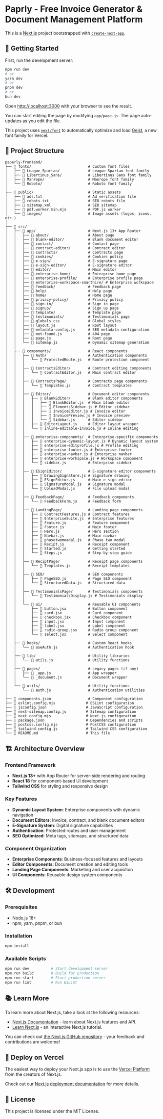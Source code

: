 # Paprly - Free Invoice Generator & Document Management Platform

This is a [Next.js](https://nextjs.org) project bootstrapped with [`create-next-app`](https://github.com/vercel/next.js/tree/canary/packages/create-next-app).

## 🚀 Getting Started

First, run the development server:

```bash
npm run dev
# or
yarn dev
# or
pnpm dev
# or
bun dev
```

Open [http://localhost:3000](http://localhost:3000) with your browser to see the result.

You can start editing the page by modifying `app/page.js`. The page auto-updates as you edit the file.

This project uses [`next/font`](https://nextjs.org/docs/app/building-your-application/optimizing/fonts) to automatically optimize and load [Geist](https://vercel.com/font), a new font family for Vercel.

## 📁 Project Structure

```
paperly-frontend/
├── 📁 fonts/                          # Custom font files
│   ├── 📁 League_Spartan/             # League Spartan font family
│   ├── 📁 Libertinus_Sans/            # Libertinus Sans font family
│   ├── 📁 Manrope/                    # Manrope font family
│   └── 📁 Roboto/                     # Roboto font family
│
├── 📁 public/                         # Static assets
│   ├── 📄 ads.txt                     # Ad verification file
│   ├── 📄 robots.txt                  # SEO robots file
│   ├── 📄 sitemap.xml                 # SEO sitemap
│   ├── 📄 pdf.worker.min.mjs          # PDF.js worker
│   └── 📁 images/                     # Image assets (logos, icons, etc.)
│
├── 📁 src/
│   ├── 📁 app/                        # Next.js 13+ App Router
│   │   ├── 📁 about/                  # About page
│   │   ├── 📁 blank-editor/           # Blank document editor
│   │   ├── 📁 contact/                # Contact page
│   │   ├── 📁 contract-editor/        # Contract editor
│   │   ├── 📁 contracts/              # Contracts page
│   │   ├── 📁 cookies/                # Cookies policy
│   │   ├── 📁 e-sign/                 # E-signature page
│   │   ├── 📁 e-sign-editor/          # E-signature editor
│   │   ├── 📁 editor/                 # Main editor
│   │   ├── 📁 enterprise-home/        # Enterprise home page
│   │   ├── 📁 enterprise-profile/     # Enterprise profile page
│   │   ├── 📁 enterprise-workspace-smarthire/ # Enterprise workspace
│   │   ├── 📁 feedback/               # Feedback page
│   │   ├── 📁 help/                   # Help page
│   │   ├── 📁 home/                   # Home page
│   │   ├── 📁 privacy-policy/         # Privacy policy
│   │   ├── 📁 sign-in/                # Sign in page
│   │   ├── 📁 signup/                 # Sign up page
│   │   ├── 📁 template/               # Template page
│   │   ├── 📁 testimonials/           # Testimonials page
│   │   ├── 📄 globals.css             # Global styles
│   │   ├── 📄 layout.js               # Root layout
│   │   ├── 📄 metadata-config.js      # SEO metadata configuration
│   │   ├── 📄 not-found.js            # 404 page
│   │   ├── 📄 page.js                 # Root page
│   │   └── 📄 sitemap.js              # Dynamic sitemap generation
│   │
│   ├── 📁 components/                 # React components
│   │   ├── 📁 Auth/                   # Authentication components
│   │   │   └── 📄 ProtectedRoute.js   # Route protection component
│   │   │
│   │   ├── 📁 ContractsEditor/        # Contract editing components
│   │   │   └── 📄 ContractEditor.js   # Main contract editor
│   │   │
│   │   ├── 📁 ContractsPage/          # Contracts page components
│   │   │   └── 📄 Templates.js        # Contract templates
│   │   │
│   │   ├── 📁 Editor/                 # Document editor components
│   │   │   ├── 📁 BlankEditor/        # Blank editor components
│   │   │   │   ├── 📄 BlankEditor.js  # Main blank editor
│   │   │   │   ├── 📄 ElementsSidebar.js # Editor sidebar
│   │   │   │   ├── 📄 InvoiceEditor.js # Invoice editor
│   │   │   │   ├── 📄 InvoicePreview.js # Invoice preview
│   │   │   │   └── 📄 Sidebar.js      # Editor sidebar
│   │   │   ├── 📄 EditorLayout.js     # Editor layout wrapper
│   │   │   └── 📄 inline-editable-invoice.js # Inline editing
│   │   │
│   │   ├── 📁 enterprise-components/  # Enterprise-specific components
│   │   │   ├── 📄 enterprise-dynamic-layout.js # Dynamic layout system
│   │   │   ├── 📄 enterprise-editprofile.js # Profile editing
│   │   │   ├── 📄 enterprise-footer.js # Enterprise footer
│   │   │   ├── 📄 enterprise-navbar.js # Enterprise navbar
│   │   │   ├── 📄 enterprise-workspace.js # Workspace component
│   │   │   └── 📄 sidebar.js          # Enterprise sidebar
│   │   │
│   │   ├── 📁 ESignEditor/            # E-signature editor components
│   │   │   ├── 📄 DrawingSignature.js # Signature drawing
│   │   │   ├── 📄 ESignEditor.js      # Main e-sign editor
│   │   │   ├── 📄 SignatureModal.js   # Signature modal
│   │   │   └── 📄 UploadModal.js      # File upload modal
│   │   │
│   │   ├── 📁 FeedbackPage/           # Feedback components
│   │   │   └── 📄 FeedbackForm.js     # Feedback form
│   │   │
│   │   ├── 📁 LandingPage/            # Landing page components
│   │   │   ├── 📄 ContractFeatures.js # Contract features
│   │   │   ├── 📄 EnterpriseSuite.js  # Enterprise features
│   │   │   ├── 📄 Feature.js          # Feature component
│   │   │   ├── 📄 Footer.js           # Main footer
│   │   │   ├── 📄 Hero.js             # Hero section
│   │   │   ├── 📄 Navbar.js           # Main navbar
│   │   │   ├── 📄 phasetwomoadal.js   # Phase two modal
│   │   │   ├── 📄 Recipt.js           # Receipt component
│   │   │   ├── 📄 Started.js          # Getting started
│   │   │   └── 📄 Steps.js            # Step-by-step guide
│   │   │
│   │   ├── 📁 ReciptPage/             # Receipt page components
│   │   │   └── 📄 Templates.js        # Receipt templates
│   │   │
│   │   ├── 📁 SEO/                    # SEO components
│   │   │   ├── 📄 PageSEO.js          # Page SEO component
│   │   │   └── 📄 StructuredData.js   # Structured data
│   │   │
│   │   ├── 📁 TestimonialsPage/       # Testimonials components
│   │   │   └── 📄 TestimonialsDisplay.js # Testimonials display
│   │   │
│   │   └── 📁 ui/                     # Reusable UI components
│   │       ├── 📄 button.jsx          # Button component
│   │       ├── 📄 card.jsx            # Card component
│   │       ├── 📄 checkbox.jsx        # Checkbox component
│   │       ├── 📄 input.jsx           # Input component
│   │       ├── 📄 label.jsx           # Label component
│   │       ├── 📄 radio-group.jsx     # Radio group component
│   │       └── 📄 select.jsx          # Select component
│   │
│   ├── 📁 hooks/                      # Custom React hooks
│   │   └── 📄 useAuth.js              # Authentication hook
│   │
│   ├── 📁 lib/                        # Utility libraries
│   │   └── 📄 utils.js                # Utility functions
│   │
│   ├── 📁 pages/                      # Legacy pages (if any)
│   │   ├── 📄 _app.js                 # App wrapper
│   │   └── 📄 _document.js            # Document wrapper
│   │
│   └── 📁 utils/                      # Utility functions
│       └── 📄 auth.js                 # Authentication utilities
│
├── 📄 components.json                 # Component configuration
├── 📄 eslint.config.mjs              # ESLint configuration
├── 📄 jsconfig.json                  # JavaScript configuration
├── 📄 next-sitemap.config.js         # Sitemap configuration
├── 📄 next.config.mjs                # Next.js configuration
├── 📄 package.json                   # Dependencies and scripts
├── 📄 postcss.config.mjs             # PostCSS configuration
├── 📄 tailwind.config.js             # Tailwind CSS configuration
└── 📄 README.md                      # This file
```

## 🏗️ Architecture Overview

### **Frontend Framework**
- **Next.js 13+** with App Router for server-side rendering and routing
- **React 18** for component-based UI development
- **Tailwind CSS** for styling and responsive design

### **Key Features**
- **Dynamic Layout System**: Enterprise components with dynamic navigation
- **Document Editors**: Invoice, contract, and blank document editors
- **E-Signature System**: Digital signature capabilities
- **Authentication**: Protected routes and user management
- **SEO Optimized**: Meta tags, sitemaps, and structured data

### **Component Organization**
- **Enterprise Components**: Business-focused features and layouts
- **Editor Components**: Document creation and editing tools
- **Landing Page Components**: Marketing and user acquisition
- **UI Components**: Reusable design system components

## 🛠️ Development

### **Prerequisites**
- Node.js 18+ 
- npm, yarn, pnpm, or bun

### **Installation**
```bash
npm install
```

### **Available Scripts**
```bash
npm run dev          # Start development server
npm run build        # Build for production
npm run start        # Start production server
npm run lint         # Run ESLint
```

## 📚 Learn More

To learn more about Next.js, take a look at the following resources:

- [Next.js Documentation](https://nextjs.org/docs) - learn about Next.js features and API.
- [Learn Next.js](https://nextjs.org/learn) - an interactive Next.js tutorial.

You can check out [the Next.js GitHub repository](https://github.com/vercel/next.js) - your feedback and contributions are welcome!

## 🚀 Deploy on Vercel

The easiest way to deploy your Next.js app is to use the [Vercel Platform](https://vercel.com/new?utm_medium=default-template&filter=next.js&utm_source=create-next-app&utm_campaign=create-next-app-readme) from the creators of Next.js.

Check out our [Next.js deployment documentation](https://nextjs.org/docs/app/building-your-application/deploying) for more details.

## 📝 License

This project is licensed under the MIT License.
